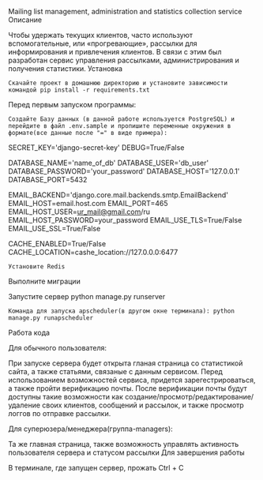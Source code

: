 Mailing list management, administration and statistics collection service
Описание

Чтобы удержать текущих клиентов, часто используют вспомогательные, или «прогревающие», рассылки для информирования и привлечения клиентов. В связи с этим был разработан сервис управления рассылками, администрирования и получения статистики.
Установка

    Скачайте проект в домашнюю директорию и установите зависимости командой pip install -r requirements.txt


Перед первым запуском программы:

    Создайте Базу данных (в данной работе используется PostgreSQL) и перейдите в файл .env.sample и пропишите переменные окружения в формате(все данные после "=" в виде примера):

SECRET_KEY='django-secret-key'
DEBUG=True/False

DATABASE_NAME='name_of_db'
DATABASE_USER='db_user'
DATABASE_PASSWORD='your_password'
DATABASE_HOST='127.0.0.1'
DATABASE_PORT=5432

EMAIL_BACKEND='django.core.mail.backends.smtp.EmailBackend'
EMAIL_HOST=email.host.com
EMAIL_PORT=465
EMAIL_HOST_USER=ur_mail@gmail.com/ru
EMAIL_HOST_PASSWORD=your_password
EMAIL_USE_TLS=True/False
EMAIL_USE_SSL=True/False

CACHE_ENABLED=True/False
CACHE_LOCATION=cashe_location://127.0.0.0:6477

    Установите Redis

Выполните миграции


Запустите сервер
python manage.py runserver

    Команда для запуска apscheduler(в другом окне терминала): python manage.py runapscheduler

Работа кода

Для обычного пользователя:

При запуске сервера будет открыта гланая страница со статистикой сайта, а также статьями, связаные с данным сервисом. Перед использованием возможностей сервиса, придется зарегестрироваться, а также пройти верификацию почты. После верификации почты будут доступны такие возможности как создание/просмотр/редактирование/удаление своих клиентов, сообщений и рассылок, и также просмотр логгов по отправке рассылки.

Для суперюзера/менеджера(группа-managers):

Та же главная страница, также возможность управлять активность пользователя сервера и статусом рассылки
Для завершения работы

В терминале, где запущен сервер, прожать Ctrl + C
